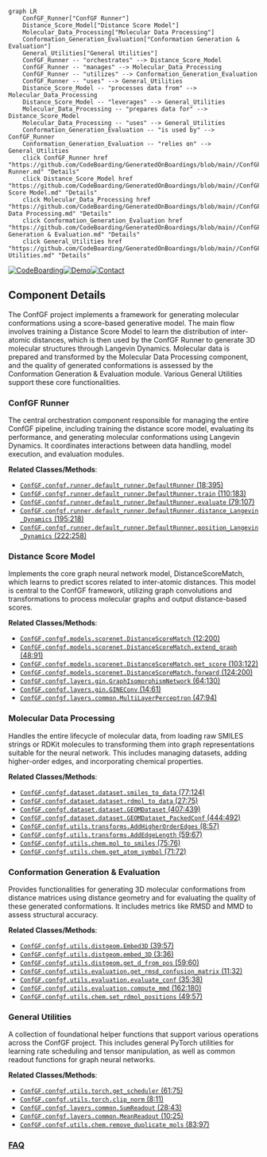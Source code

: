 ```mermaid
graph LR
    ConfGF_Runner["ConfGF Runner"]
    Distance_Score_Model["Distance Score Model"]
    Molecular_Data_Processing["Molecular Data Processing"]
    Conformation_Generation_Evaluation["Conformation Generation & Evaluation"]
    General_Utilities["General Utilities"]
    ConfGF_Runner -- "orchestrates" --> Distance_Score_Model
    ConfGF_Runner -- "manages" --> Molecular_Data_Processing
    ConfGF_Runner -- "utilizes" --> Conformation_Generation_Evaluation
    ConfGF_Runner -- "uses" --> General_Utilities
    Distance_Score_Model -- "processes data from" --> Molecular_Data_Processing
    Distance_Score_Model -- "leverages" --> General_Utilities
    Molecular_Data_Processing -- "prepares data for" --> Distance_Score_Model
    Molecular_Data_Processing -- "uses" --> General_Utilities
    Conformation_Generation_Evaluation -- "is used by" --> ConfGF_Runner
    Conformation_Generation_Evaluation -- "relies on" --> General_Utilities
    click ConfGF_Runner href "https://github.com/CodeBoarding/GeneratedOnBoardings/blob/main//ConfGF/ConfGF Runner.md" "Details"
    click Distance_Score_Model href "https://github.com/CodeBoarding/GeneratedOnBoardings/blob/main//ConfGF/Distance Score Model.md" "Details"
    click Molecular_Data_Processing href "https://github.com/CodeBoarding/GeneratedOnBoardings/blob/main//ConfGF/Molecular Data Processing.md" "Details"
    click Conformation_Generation_Evaluation href "https://github.com/CodeBoarding/GeneratedOnBoardings/blob/main//ConfGF/Conformation Generation & Evaluation.md" "Details"
    click General_Utilities href "https://github.com/CodeBoarding/GeneratedOnBoardings/blob/main//ConfGF/General Utilities.md" "Details"
```
[![CodeBoarding](https://img.shields.io/badge/Generated%20by-CodeBoarding-9cf?style=flat-square)](https://github.com/CodeBoarding/GeneratedOnBoardings)[![Demo](https://img.shields.io/badge/Try%20our-Demo-blue?style=flat-square)](https://www.codeboarding.org/demo)[![Contact](https://img.shields.io/badge/Contact%20us%20-%20contact@codeboarding.org-lightgrey?style=flat-square)](mailto:contact@codeboarding.org)

## Component Details

The ConfGF project implements a framework for generating molecular conformations using a score-based generative model. The main flow involves training a Distance Score Model to learn the distribution of inter-atomic distances, which is then used by the ConfGF Runner to generate 3D molecular structures through Langevin Dynamics. Molecular data is prepared and transformed by the Molecular Data Processing component, and the quality of generated conformations is assessed by the Conformation Generation & Evaluation module. Various General Utilities support these core functionalities.

### ConfGF Runner
The central orchestration component responsible for managing the entire ConfGF pipeline, including training the distance score model, evaluating its performance, and generating molecular conformations using Langevin Dynamics. It coordinates interactions between data handling, model execution, and evaluation modules.


**Related Classes/Methods**:

- <a href="https://github.com/DeepGraphLearning/ConfGF/blob/master/confgf/runner/default_runner.py#L18-L395" target="_blank" rel="noopener noreferrer">`ConfGF.confgf.runner.default_runner.DefaultRunner` (18:395)</a>
- <a href="https://github.com/DeepGraphLearning/ConfGF/blob/master/confgf/runner/default_runner.py#L110-L183" target="_blank" rel="noopener noreferrer">`ConfGF.confgf.runner.default_runner.DefaultRunner.train` (110:183)</a>
- <a href="https://github.com/DeepGraphLearning/ConfGF/blob/master/confgf/runner/default_runner.py#L79-L107" target="_blank" rel="noopener noreferrer">`ConfGF.confgf.runner.default_runner.DefaultRunner.evaluate` (79:107)</a>
- <a href="https://github.com/DeepGraphLearning/ConfGF/blob/master/confgf/runner/default_runner.py#L195-L218" target="_blank" rel="noopener noreferrer">`ConfGF.confgf.runner.default_runner.DefaultRunner.distance_Langevin_Dynamics` (195:218)</a>
- <a href="https://github.com/DeepGraphLearning/ConfGF/blob/master/confgf/runner/default_runner.py#L222-L258" target="_blank" rel="noopener noreferrer">`ConfGF.confgf.runner.default_runner.DefaultRunner.position_Langevin_Dynamics` (222:258)</a>


### Distance Score Model
Implements the core graph neural network model, DistanceScoreMatch, which learns to predict scores related to inter-atomic distances. This model is central to the ConfGF framework, utilizing graph convolutions and transformations to process molecular graphs and output distance-based scores.


**Related Classes/Methods**:

- <a href="https://github.com/DeepGraphLearning/ConfGF/blob/master/confgf/models/scorenet.py#L12-L200" target="_blank" rel="noopener noreferrer">`ConfGF.confgf.models.scorenet.DistanceScoreMatch` (12:200)</a>
- <a href="https://github.com/DeepGraphLearning/ConfGF/blob/master/confgf/models/scorenet.py#L48-L91" target="_blank" rel="noopener noreferrer">`ConfGF.confgf.models.scorenet.DistanceScoreMatch.extend_graph` (48:91)</a>
- <a href="https://github.com/DeepGraphLearning/ConfGF/blob/master/confgf/models/scorenet.py#L103-L122" target="_blank" rel="noopener noreferrer">`ConfGF.confgf.models.scorenet.DistanceScoreMatch.get_score` (103:122)</a>
- <a href="https://github.com/DeepGraphLearning/ConfGF/blob/master/confgf/models/scorenet.py#L124-L200" target="_blank" rel="noopener noreferrer">`ConfGF.confgf.models.scorenet.DistanceScoreMatch.forward` (124:200)</a>
- <a href="https://github.com/DeepGraphLearning/ConfGF/blob/master/confgf/layers/gin.py#L64-L130" target="_blank" rel="noopener noreferrer">`ConfGF.confgf.layers.gin.GraphIsomorphismNetwork` (64:130)</a>
- <a href="https://github.com/DeepGraphLearning/ConfGF/blob/master/confgf/layers/gin.py#L14-L61" target="_blank" rel="noopener noreferrer">`ConfGF.confgf.layers.gin.GINEConv` (14:61)</a>
- <a href="https://github.com/DeepGraphLearning/ConfGF/blob/master/confgf/layers/common.py#L47-L94" target="_blank" rel="noopener noreferrer">`ConfGF.confgf.layers.common.MultiLayerPerceptron` (47:94)</a>


### Molecular Data Processing
Handles the entire lifecycle of molecular data, from loading raw SMILES strings or RDKit molecules to transforming them into graph representations suitable for the neural network. This includes managing datasets, adding higher-order edges, and incorporating chemical properties.


**Related Classes/Methods**:

- <a href="https://github.com/DeepGraphLearning/ConfGF/blob/master/confgf/dataset/dataset.py#L77-L124" target="_blank" rel="noopener noreferrer">`ConfGF.confgf.dataset.dataset.smiles_to_data` (77:124)</a>
- <a href="https://github.com/DeepGraphLearning/ConfGF/blob/master/confgf/dataset/dataset.py#L27-L75" target="_blank" rel="noopener noreferrer">`ConfGF.confgf.dataset.dataset.rdmol_to_data` (27:75)</a>
- <a href="https://github.com/DeepGraphLearning/ConfGF/blob/master/confgf/dataset/dataset.py#L407-L439" target="_blank" rel="noopener noreferrer">`ConfGF.confgf.dataset.dataset.GEOMDataset` (407:439)</a>
- <a href="https://github.com/DeepGraphLearning/ConfGF/blob/master/confgf/dataset/dataset.py#L444-L492" target="_blank" rel="noopener noreferrer">`ConfGF.confgf.dataset.dataset.GEOMDataset_PackedConf` (444:492)</a>
- <a href="https://github.com/DeepGraphLearning/ConfGF/blob/master/confgf/utils/transforms.py#L8-L57" target="_blank" rel="noopener noreferrer">`ConfGF.confgf.utils.transforms.AddHigherOrderEdges` (8:57)</a>
- <a href="https://github.com/DeepGraphLearning/ConfGF/blob/master/confgf/utils/transforms.py#L59-L67" target="_blank" rel="noopener noreferrer">`ConfGF.confgf.utils.transforms.AddEdgeLength` (59:67)</a>
- <a href="https://github.com/DeepGraphLearning/ConfGF/blob/master/confgf/utils/chem.py#L75-L76" target="_blank" rel="noopener noreferrer">`ConfGF.confgf.utils.chem.mol_to_smiles` (75:76)</a>
- <a href="https://github.com/DeepGraphLearning/ConfGF/blob/master/confgf/utils/chem.py#L71-L72" target="_blank" rel="noopener noreferrer">`ConfGF.confgf.utils.chem.get_atom_symbol` (71:72)</a>


### Conformation Generation & Evaluation
Provides functionalities for generating 3D molecular conformations from distance matrices using distance geometry and for evaluating the quality of these generated conformations. It includes metrics like RMSD and MMD to assess structural accuracy.


**Related Classes/Methods**:

- <a href="https://github.com/DeepGraphLearning/ConfGF/blob/master/confgf/utils/distgeom.py#L39-L57" target="_blank" rel="noopener noreferrer">`ConfGF.confgf.utils.distgeom.Embed3D` (39:57)</a>
- <a href="https://github.com/DeepGraphLearning/ConfGF/blob/master/confgf/utils/distgeom.py#L3-L36" target="_blank" rel="noopener noreferrer">`ConfGF.confgf.utils.distgeom.embed_3D` (3:36)</a>
- <a href="https://github.com/DeepGraphLearning/ConfGF/blob/master/confgf/utils/distgeom.py#L59-L60" target="_blank" rel="noopener noreferrer">`ConfGF.confgf.utils.distgeom.get_d_from_pos` (59:60)</a>
- <a href="https://github.com/DeepGraphLearning/ConfGF/blob/master/confgf/utils/evaluation.py#L11-L32" target="_blank" rel="noopener noreferrer">`ConfGF.confgf.utils.evaluation.get_rmsd_confusion_matrix` (11:32)</a>
- <a href="https://github.com/DeepGraphLearning/ConfGF/blob/master/confgf/utils/evaluation.py#L35-L38" target="_blank" rel="noopener noreferrer">`ConfGF.confgf.utils.evaluation.evaluate_conf` (35:38)</a>
- <a href="https://github.com/DeepGraphLearning/ConfGF/blob/master/confgf/utils/evaluation.py#L162-L180" target="_blank" rel="noopener noreferrer">`ConfGF.confgf.utils.evaluation.compute_mmd` (162:180)</a>
- <a href="https://github.com/DeepGraphLearning/ConfGF/blob/master/confgf/utils/chem.py#L49-L57" target="_blank" rel="noopener noreferrer">`ConfGF.confgf.utils.chem.set_rdmol_positions` (49:57)</a>


### General Utilities
A collection of foundational helper functions that support various operations across the ConfGF project. This includes general PyTorch utilities for learning rate scheduling and tensor manipulation, as well as common readout functions for graph neural networks.


**Related Classes/Methods**:

- <a href="https://github.com/DeepGraphLearning/ConfGF/blob/master/confgf/utils/torch.py#L61-L75" target="_blank" rel="noopener noreferrer">`ConfGF.confgf.utils.torch.get_scheduler` (61:75)</a>
- <a href="https://github.com/DeepGraphLearning/ConfGF/blob/master/confgf/utils/torch.py#L8-L11" target="_blank" rel="noopener noreferrer">`ConfGF.confgf.utils.torch.clip_norm` (8:11)</a>
- <a href="https://github.com/DeepGraphLearning/ConfGF/blob/master/confgf/layers/common.py#L28-L43" target="_blank" rel="noopener noreferrer">`ConfGF.confgf.layers.common.SumReadout` (28:43)</a>
- <a href="https://github.com/DeepGraphLearning/ConfGF/blob/master/confgf/layers/common.py#L10-L25" target="_blank" rel="noopener noreferrer">`ConfGF.confgf.layers.common.MeanReadout` (10:25)</a>
- <a href="https://github.com/DeepGraphLearning/ConfGF/blob/master/confgf/utils/chem.py#L83-L97" target="_blank" rel="noopener noreferrer">`ConfGF.confgf.utils.chem.remove_duplicate_mols` (83:97)</a>




### [FAQ](https://github.com/CodeBoarding/GeneratedOnBoardings/tree/main?tab=readme-ov-file#faq)